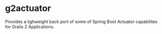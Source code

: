 # g2actuator
Provides a lighweight back port of some of Spring Boot Actuator capabilites for Grails 2 Applications.
